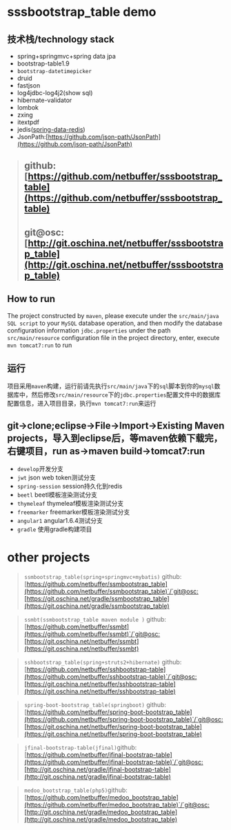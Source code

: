 # sssbootstrap_table demo

## 技术栈/technology stack
* spring+springmvc+spring data jpa
* bootstrap-table1.9
* `bootstrap-datetimepicker`
* druid
* fastjson
* log4jdbc-log4j2(show sql)
* hibernate-validator
* lombok
* zxing
* itextpdf
* jedis([spring-data-redis](http://docs.spring.io/spring-data/redis/docs/1.7.6.RELEASE/reference/html/))
* JsonPath:[https://github.com/json-path/JsonPath](https://github.com/json-path/JsonPath)

> ## github:[https://github.com/netbuffer/sssbootstrap_table](https://github.com/netbuffer/sssbootstrap_table)
> ## git@osc:[http://git.oschina.net/netbuffer/sssbootstrap_table](http://git.oschina.net/netbuffer/sssbootstrap_table)

## How to run
The project constructed by `maven`, please execute under the `src/main/java` `SQL script` to your `MySQL` database operation, and then modify the database configuration information `jdbc.properties` under the path `src/main/resource` configuration file in the project directory, enter, execute `mvn tomcat7:run` to run

## 运行
项目采用`maven`构建，运行前请先执行`src/main/java`下的`sql`脚本到你的`mysql`数据库中，然后修改`src/main/resource`下的`jdbc.properties`配置文件中的数据库配置信息，进入项目目录，执行`mvn tomcat7:run`来运行

git->clone;eclipse->File->Import->Existing Maven projects，导入到eclipse后，等maven依赖下载完，右键项目，run as->maven build->tomcat7:run
---
* `develop`开发分支  
* `jwt` json web token测试分支
* `spring-session` session持久化到redis  
* `beetl` beetl模板渲染测试分支
* `thymeleaf` thymeleaf模板渲染测试分支
* `freemarker` freemarker模板渲染测试分支
* `angular1` angular1.6.4测试分支
* `gradle` 使用gradle构建项目

# other projects
> `ssmbootstrap_table(spring+springmvc+mybatis)` github:[https://github.com/netbuffer/ssmbootstrap_table](https://github.com/netbuffer/ssmbootstrap_table)`/`git@osc:[https://git.oschina.net/gradle/ssmbootstrap_table](https://git.oschina.net/gradle/ssmbootstrap_table)

> `ssmbt(ssmbootstrap_table maven module )` github:[https://github.com/netbuffer/ssmbt](https://github.com/netbuffer/ssmbt)`/`git@osc:[https://git.oschina.net/netbuffer/ssmbt](https://git.oschina.net/netbuffer/ssmbt)    

> `sshbootstrap_table(spring+struts2+hibernate)` github:[https://github.com/netbuffer/sshbootstrap-table](https://github.com/netbuffer/sshbootstrap-table)`/`git@osc:[https://git.oschina.net/netbuffer/sshbootstrap-table](https://git.oschina.net/netbuffer/sshbootstrap-table)    

> `spring-boot-bootstrap_table(springboot)` github:[https://github.com/netbuffer/spring-boot-bootstrap_table](https://github.com/netbuffer/spring-boot-bootstrap_table)`/`git@osc:[https://git.oschina.net/netbuffer/spring-boot-bootstrap_table](https://git.oschina.net/netbuffer/spring-boot-bootstrap_table)   

> `jfinal-bootstrap-table(jfinal)`github:[https://github.com/netbuffer/jfinal-bootstrap-table](https://github.com/netbuffer/jfinal-bootstrap-table)`/`git@osc:[http://git.oschina.net/gradle/jfinal-bootstrap-table](http://git.oschina.net/gradle/jfinal-bootstrap-table)  

> `medoo_bootstrap_table(php5)`github:[https://github.com/netbuffer/medoo_bootstrap_table](https://github.com/netbuffer/medoo_bootstrap_table)`/`git@osc:[http://git.oschina.net/gradle/medoo_bootstrap_table](http://git.oschina.net/gradle/medoo_bootstrap_table)
